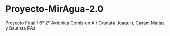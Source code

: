 # Proyecto-MirAgua-2.0
Proyecto Final / 6° 2° Avionica Comision A / Granata Joaquin, Caram Matias y Bautista PAz
